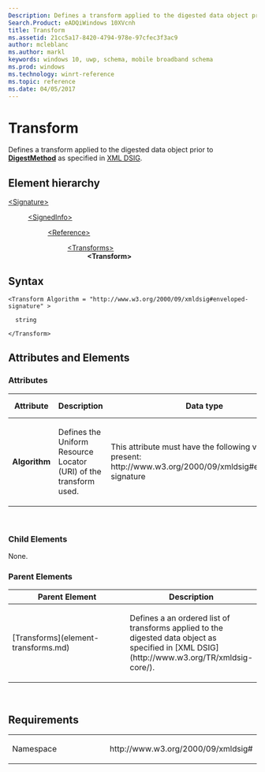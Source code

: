 ```yaml
---
Description: Defines a transform applied to the digested data object prior to DigestMethod.
Search.Product: eADQiWindows 10XVcnh
title: Transform
ms.assetid: 21cc5a17-8420-4794-978e-97cfec3f3ac9
author: mcleblanc
ms.author: markl
keywords: windows 10, uwp, schema, mobile broadband schema
ms.prod: windows
ms.technology: winrt-reference
ms.topic: reference
ms.date: 04/05/2017
---
```


# Transform


Defines a transform applied to the digested data object prior to [**DigestMethod**](element-digestmethod.md) as specified in [XML DSIG](http://www.w3.org/TR/xmldsig-core/).

## Element hierarchy

<dl>
<dt><a href="element-signature.md">&lt;Signature&gt;</a></dt>
<dd>
<dl>
<dt><a href="element-signedinfo.md">&lt;SignedInfo&gt;</a></dt>
<dd>
<dl>
<dt><a href="element-reference.md">&lt;Reference&gt;</a></dt>
<dd>
<dl>
<dt><a href="element-transforms.md">&lt;Transforms&gt;</a></dt>
<dd><b>&lt;Transform&gt;</b></dd>
</dl>
</dd>
</dl>
</dd>
</dl>
</dd>
</dl>

## Syntax

``` syntax
<Transform Algorithm = "http://www.w3.org/2000/09/xmldsig#enveloped-signature" >

  string

</Transform>
```

## Attributes and Elements


### Attributes

<table>
<colgroup>
<col width="20%" />
<col width="20%" />
<col width="20%" />
<col width="20%" />
<col width="20%" />
</colgroup>
<thead>
<tr class="header">
<th>Attribute</th>
<th>Description</th>
<th>Data type</th>
<th>Required</th>
<th>Default value</th>
</tr>
</thead>
<tbody>
<tr class="odd">
<td><strong>Algorithm</strong></td>
<td><p>Defines the Uniform Resource Locator (URI) of the transform used.</p></td>
<td><p>This attribute must have the following value when present: http://www.w3.org/2000/09/xmldsig#enveloped-signature</p></td>
<td>Yes</td>
<td></td>
</tr>
</tbody>
</table>

 

### Child Elements

None.

### Parent Elements

<table>
<colgroup>
<col width="50%" />
<col width="50%" />
</colgroup>
<thead>
<tr class="header">
<th>Parent Element</th>
<th>Description</th>
</tr>
</thead>
<tbody>
<tr class="odd">
<td>[Transforms](element-transforms.md)</td>
<td><p>Defines a an ordered list of transforms applied to the digested data object as specified in [XML DSIG](http://www.w3.org/TR/xmldsig-core/).</p></td>
</tr>
</tbody>
</table>

 

## Requirements

<table>
<colgroup>
<col width="50%" />
<col width="50%" />
</colgroup>
<tbody>
<tr class="odd">
<td><p>Namespace</p></td>
<td><p>http://www.w3.org/2000/09/xmldsig#</p></td>
</tr>
</tbody>
</table>

 

 



